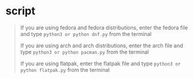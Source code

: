 # script

> If you are using fedora and fedora distributions, enter the fedora file and type `python3 or python dnf.py` from the terminal
>
> If you are using arch and arch distributions, enter the arch file and type `python3 or python pacman.py` from the terminal
>
> If you are using flatpak, enter the flatpak file and type `python3 or python flatpak.py` from the terminal
